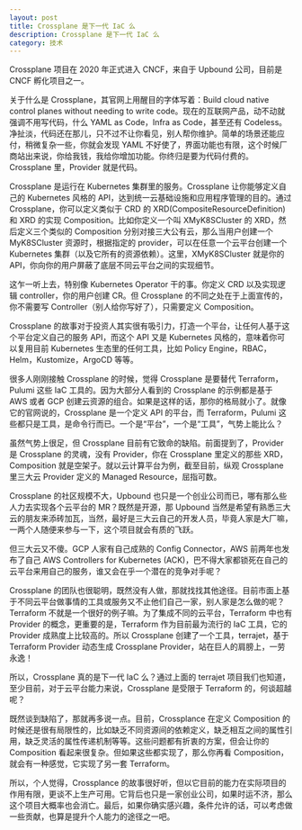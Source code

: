```yaml
---
layout: post
title: Crossplane 是下一代 IaC 么
description: Crossplane 是下一代 IaC 么
category: 技术
---
```


Crossplane 项目在 2020 年正式进入 CNCF，来自于 Upbound 公司，目前是 CNCF 孵化项目之一。

关于什么是 Crossplane，其官网上用醒目的字体写着：Build cloud native control planes without needing to write code。现在的互联网产品，动不动就强调不用写代码，什么 YAML as Code，Infra as Code，甚至还有 Codeless。净扯淡，代码还在那儿，只不过不让你看见，别人帮你维护。简单的场景还能应付，稍微复杂一些，你就会发现 YAML 不好使了，界面功能也有限，这个时候厂商站出来说，你给我钱，我给你增加功能。你终归是要为代码付费的。Crossplane 里，Provider 就是代码。

Crossplane 是运行在 Kubernetes 集群里的服务。Crossplane 让你能够定义自己的 Kubernetes 风格的 API，达到统一云基础设施和应用程序管理的目的。通过 Crossplane，你可以定义类似于 CRD 的 XRD(CompositeResourceDefinition) 和 XRD 的实现 Composition。比如你定义一个叫 XMyK8SCluster 的 XRD，然后定义三个类似的 Composition 分别对接三大公有云，那么当用户创建一个 MyK8SCluster 资源时，根据指定的 provider，可以在任意一个云平台创建一个 Kubernetes 集群（以及它所有的资源依赖）。这里，XMyK8SCluster 就是你的 API，你向你的用户屏蔽了底层不同云平台之间的实现细节。

这乍一听上去，特别像 Kubernetes Operator 干的事。你定义 CRD 以及实现逻辑 controller，你的用户创建 CR。但 Crossplane 的不同之处在于上面宣传的，你不需要写 Controller（别人给你写好了），只需要定义 Composition。

Crossplane 的故事对于投资人其实很有吸引力，打造一个平台，让任何人基于这个平台定义自己的服务 API，而这个 API 又是 Kubernetes 风格的，意味着你可以复用目前 Kubernetes 生态里的任何工具，比如 Policy Engine，RBAC，Helm，Kustomize，ArgoCD 等等。

很多人刚刚接触 Crossplane 的时候，觉得 Crossplane 是要替代 Terraform，Pulumi 这些 IaC 工具的。因为大部分人看到的 Crossplane 的示例都是基于 AWS 或者 GCP 创建云资源的组合。如果是这样的话，那你的格局就小了。就像它的官网说的，Crossplane 是一个定义 API 的平台，而 Terraform，Pulumi 这些都只是工具，是命令行而已。一个是“平台”，一个是“工具”，气势上能比么？

虽然气势上很足，但 Crossplane 目前有它致命的缺陷。前面提到了，Provider 是 Crossplane 的灵魂，没有 Provider，你在 Crossplane 里定义的那些 XRD，Composition 就是空架子。就以云计算平台为例，截至目前，纵观 Crossplane 里三大云 Provider 定义的 Managed Resource，屈指可数。

Crossplane 的社区规模不大，Upbound 也只是一个创业公司而已，哪有那么些人力去实现各个云平台的 MR？既然是开源，那 Upbound 当然是希望有熟悉三大云的朋友来添砖加瓦，当然，最好是三大云自己的开发人员，毕竟人家是大厂嘛，一两个人随便来参与一下，这个项目就会有质的飞跃。

但三大云又不傻。GCP 人家有自己成熟的 Config Connector，AWS 前两年也发布了自己 AWS Controllers for Kubernetes (ACK)，巴不得大家都锁死在自己的云平台来用自己的服务，谁又会在乎一个潜在的竞争对手呢？

Crossplane 的团队也很聪明，既然没有人做，那就找找其他途径。目前市面上基于不同云平台做事情的工具或服务又不止他们自己一家，别人家是怎么做的呢？Terraform 不就是一个很好的例子嘛。为了集成不同的云平台，Terraform 中也有 Provider 的概念，更重要的是，Terraform 作为目前最为流行的 IaC 工具，它的 Provider 成熟度上比较高的。所以 Crossplane 创建了一个工具，terrajet，基于 Terraform Provider 动态生成 Crossplane Provider，站在巨人的肩膀上，一劳永逸！

所以，Crossplane 真的是下一代 IaC 么？通过上面的 terrajet 项目我们也知道，至少目前，对于云平台能力来说，Crossplane 是受限于 Terraform 的，何谈超越呢？

既然谈到缺陷了，那就再多说一点。目前，Crossplance 在定义 Composition 的时候还是很有局限性的，比如缺乏不同资源间的依赖定义，缺乏相互之间的属性引用，缺乏灵活的属性传递机制等等。这些问题都有折衷的方案，但会让你的 Composition 看起来很复杂。但如果这些都实现了，那么你再看 Composition，就会有一种感觉，它实现了另一套 Terraform。

所以，个人觉得，Crossplance 的故事很好听，但以它目前的能力在实际项目的作用有限，更谈不上生产可用。它背后也只是一家创业公司，如果时运不济，那么这个项目大概率也会消亡。最后，如果你确实感兴趣，条件允许的话，可以考虑做一些贡献，也算是提升个人能力的途径之一吧。
